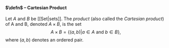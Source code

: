 #### $\defn$ – Cartesian Product
Let $A$ and $B$ be [[Set|sets]]. The *product* (also called the *Cartesian product*) of A and B, denoted $A \times B$, is the set$$A\times B=\{(a,b)|a\in A\text{ and }b\in B\},$$where $(a,b)$ denotes an ordered pair.